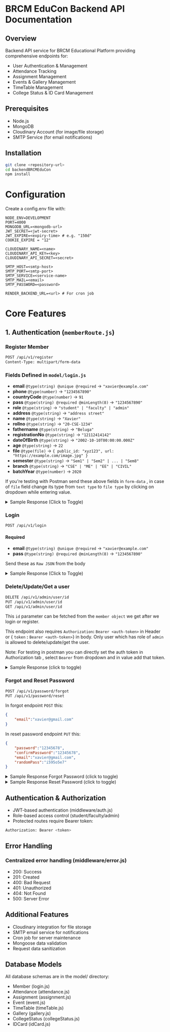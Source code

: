 # BRCM EduCon Backend API Documentation

## Overview

Backend API service for BRCM Educational Platform providing comprehensive endpoints for:

- User Authentication & Management
- Attendance Tracking
- Assignment Management  
- Events & Gallery Management
- TimeTable Management
- College Status & ID Card Management

## Prerequisites

- Node.js
- MongoDB
- Cloudinary Account (for image/file storage)
- SMTP Service (for email notifications)

## Installation

```bash
git clone <repository-url>
cd backendBRCMEduCon
npm install
```

# Configuration

Create a config.env file with:

```env
NODE_ENV=DEVELOPMENT
PORT=4000
MONGODB_URL=<mongodb-url>
JWT_SECRET=<jwt-secret>
JWT_EXPIRE=<expiry-time> # e.g. "150d"
COOKIE_EXPIRE = "12"

CLOUDINARY_NAME=<name>
CLOUDINARY_API_KEY=<key>
CLOUDINARY_API_SECRET=<secret>

SMTP_HOST=<smtp-host>
SMTP_PORT=<smtp-port>
SMTP_SERVICE=<service-name>
SMTP_MAIL=<email>
SMTP_PASSWORD=<password>

RENDER_BACKEND_URL=<url> # For cron job
```

# Core Features

## 1. Authentication (`memberRoute.js`)

### Register Member

```bash
POST /api/v1/register
Content-Type: multipart/form-data
```

### Fields Defined in `model/login.js`

- **email** `@type(string) @unique @required` -> `"xavier@example.com"`
- **phone** `@type(number)` -> `"1234567890"`
- **countryCode** `@type(number)` -> `91`
- **pass** `@type(string) @required @minLength(8)` -> `"1234567890"`
- **role** `@type(string)` -> `"student" | "faculty" | "admin"`
- **address** `@type(string)` -> `"address street"`
- **name** `@type(string)` -> `"Xavier"`
- **rollno** `@type(string)` -> `"20-CSE-1234"`
- **fathername** `@type(string)` -> `"Beluga"`
- **registrationNo** `@type(string)` -> `"12112414142"`
- **dateOfBirth** `@type(string)` -> `"2002-10-10T00:00:00.000Z"`
- **age** `@type(string)` -> `22`
- **file** `@type(file)` -> `{ public_id: "xyz123", url: "https://example.com/image.jpg" }`
- **semester** `@type(string)` -> `"Sem1" | "Sem2" | ... | "Sem8"`
- **branch** `@type(string)` -> `"CSE" | "ME" | "EE" | "CIVIL"`
- **batchYear** `@type(number)` -> `2020`

If you're testing with Postman send these above fields in `form-data` , in case of `file` field change its type from `text type` to `file type` by clicking on dropdown while entering value.

<details>
  <summary>Sample Response (Click to Toggle)</summary>

  ```json
  {
      "success": true,
      "member": {
          "email": "xavier1@gmail.com",
          "phone": 1234567890,
          "countryCode": 91,
          "pass": "$2a$10$iWhpH1vT9tZ8VBEOkKo1jeiJcf.bG0mPuTS0LCcklTqPo.C8Md5a.",
          "role": "student",
          "rollno": "20-CSE-4367",
          "name": "xavier",
          "semester": "Sem1",
          "imageurl": {
              "public_id": "oeiuytgqxdvdtdhoj1t8",
              "url": "https://res.cloudinary.com/dynrax8dt/image/upload/v1735474409/oeiuytgqxdvdtdhoj1t8.jpg"
          },
          "address": "random address",
          "batchYear": 2020,
          "fathername": "Beluga",
          "registrationNo": "1234567890",
          "dateOfBirth": "2002-10-10T00:00:00.000Z",
          "age": 22,
          "verified": false,
          "createdAt": "2024-12-29T12:13:29.319Z",
          "branch": "CSE",
          "randomPass": null,
          "_id": "67713ce9f661a390e70a0de4",
          "resetPasswordExpire": "2024-12-29T12:13:29.319Z",
          "professionalExperience": [],
          "__v": 0
      },
      "token": "eyJhbGciOiJIUzI1NiIsInR5cCI6IkpXVCJ9.eyJpZCI6IjY3NzEzY2U5ZjY2MWEzOTBlNzBhMGRlNCIsImlhdCI6MTczNTQ3NDQwOSwiZXhwIjoxNzQ4NDM0NDA5fQ.DHkQGyZc90CyQyA0Wp5ohzZskYewpGqDl2ND7e8r6v8"
  }
```
</details>



### Login

```bash
POST /api/v1/login
```

#### Required

- **email** `@type(string) @unique @required` -> `"xavier@example.com"`
- **pass** `@type(string) @required @minLength(8)` -> `"1234567890"`

Send these as  `Raw JSON` from the body

<details>
  <summary>Sample Response (Click to Toggle)</summary>

  ```json
 {
    "success": true,
    "member": {
        "imageurl": {
            "public_id": "oeiuytgqxdvdtdhoj1t8",
            "url": "https://res.cloudinary.com/dynrax8dt/image/upload/v1735474409/oeiuytgqxdvdtdhoj1t8.jpg"
        },
        "_id": "67713ce9f661a390e70a0de4",
        "email": "xavier1@gmail.com",
        "phone": 1234567890,
        "countryCode": 91,
        "pass": "$2a$10$iWhpH1vT9tZ8VBEOkKo1jeiJcf.bG0mPuTS0LCcklTqPo.C8Md5a.",
        "role": "student",
        "rollno": "20-CSE-4367",
        "name": "xavier",
        "semester": "Sem1",
        "address": "random address",
        "batchYear": 2020,
        "fathername": "Beluga",
        "registrationNo": "1234567890",
        "dateOfBirth": "2002-10-10T00:00:00.000Z",
        "age": 22,
        "verified": false,
        "createdAt": "2024-12-29T12:13:29.319Z",
        "branch": "CSE",
        "randomPass": null,
        "resetPasswordExpire": "2024-12-29T12:13:29.319Z",
        "professionalExperience": [],
        "__v": 0
    },
    "token": "eyJhbGciOiJIUzI1NiIsInR5cCI6IkpXVCJ9.eyJpZCI6IjY3NzEzY2U5ZjY2MWEzOTBlNzBhMGRlNCIsImlhdCI6MTczNTQ3NTA0NCwiZXhwIjoxNzQ4NDM1MDQ0fQ.1zg_IGJlZW2xfMbH7zz-0DXRaMj16D_ugvHqh9cEWyc"
}
```
</details>

### Delete/Update/Get a user

```bash
DELETE /api/v1/admin/user/id
PUT /api/v1/admin/user/id
GET /api/v1/admin/user/id
```
This `id` parameter can be fetched from the `member object` we get after we login or register.

This endpoint also requires `Authorization`**:** `Bearer <auth-token>` in Header or
{ `token` **:** `Bearer <auth-token>`} in body.
Only user which has role of `admin` is allowed to delete/update/get the user.

Note: For testing in postman you can directly set the auth token in Authorization tab , select `Bearer` from dropdown and in value add that token.

<details>
    <summary>Sample Response (click to toggle)</summary>
        
```json
{
    "success": true,
    "message": "User Deleted Successfully"
}
```
</details>

### Forgot and Reset Password

```bash
POST /api/v1/password/forgot
PUT /api/v1/password/reset
```
In forgot endpoint `POST` this:
```json
{
    "email":"xavier@gmail.com"
}
```
In reset password endpoint `PUT` this:
```json
{
    "password":"12345678",
    "confirmPassword":"12345678",
    "email":"xavier@gmail.com",
    "randomPass":"i595o5e7"
}
```

<details>
    <summary>Sample Response Forgot Password (click to toggle)</summary>
        
```json
{
    "success": true,
    "message": "Email sent to xauravww@gmail.com successfully"
}
```
</details>

<details>
    <summary>Sample Response Reset Password (click to toggle)</summary>
        
```json
{
    "success": true,
    "member": {
        "imageurl": {
            "public_id": "fu1orucjvbzxggtkll8f",
            "url": "https://res.cloudinary.com/dynrax8dt/image/upload/v1735474016/fu1orucjvbzxggtkll8f.jpg"
        },
        "_id": "67713b60f661a390e70a0de0",
        "email": "xauravww@gmail.com",
        "phone": 1234567890,
        "countryCode": 91,
        "role": "student",
        "rollno": "20-CSE-4367",
        "name": "xavier",
        "semester": "Sem1",
        "address": "random address",
        "batchYear": 2020,
        "fathername": "Beluga",
        "registrationNo": "1234567890",
        "dateOfBirth": "2002-10-10T00:00:00.000Z",
        "age": 22,
        "verified": false,
        "createdAt": "2024-12-29T12:06:56.912Z",
        "branch": "CSE",
        "randomPass": null,
        "resetPasswordExpire": null,
        "professionalExperience": [],
        "__v": 0,
        "pass": "$2a$10$vax4GB5GXHoIFRSSpRDf6Oy/4ZvdwegrJBx1ZM9J/L0QcDJmb3Mea"
    },
    "token": "eyJhbGciOiJIUzI1NiIsInR5cCI6IkpXVCJ9.eyJpZCI6IjY3NzEzYjYwZjY2MWEzOTBlNzBhMGRlMCIsImlhdCI6MTczNTQ4MzAxMywiZXhwIjoxNzQ4NDQzMDEzfQ.orCixXyXHPNR8ZpQEQwiQ6nAEFP-tgw5gnUojjW3ujg"
}
```
</details>




## Authentication & Authorization

- JWT-based authentication (middleware/auth.js)
- Role-based access control (student/faculty/admin)
- Protected routes require Bearer token:

```bash
Authorization: Bearer <token>
```

## Error Handling

### Centralized error handling (middleware/error.js)

- 200: Success
- 201: Created
- 400: Bad Request
- 401: Unauthorized
- 404: Not Found
- 500: Server Error

## Additional Features

- Cloudinary integration for file storage
- SMTP email service for notifications
- Cron job for server maintenance
- Mongoose data validation
- Request data sanitization

## Database Models

All database schemas are in the model/ directory:

- Member (login.js)
- Attendance (attendance.js)
- Assignment (assignment.js)
- Event (event.js)
- TimeTable (timeTable.js)
- Gallery (gallery.js)
- CollegeStatus (collegeStatus.js)
- IDCard (idCard.js)
